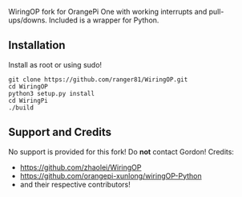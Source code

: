WiringOP fork for OrangePi One with working interrupts and pull-ups/downs.
Included is a wrapper for Python.

## Installation

Install as root or using sudo!

```
git clone https://github.com/ranger81/WiringOP.git
cd WiringOP
python3 setup.py install
cd WiringPi
./build
```

## Support and Credits

No support is provided for this fork! Do **not** contact Gordon!
Credits:
* https://github.com/zhaolei/WiringOP
* https://github.com/orangepi-xunlong/wiringOP-Python
* and their respective contributors!